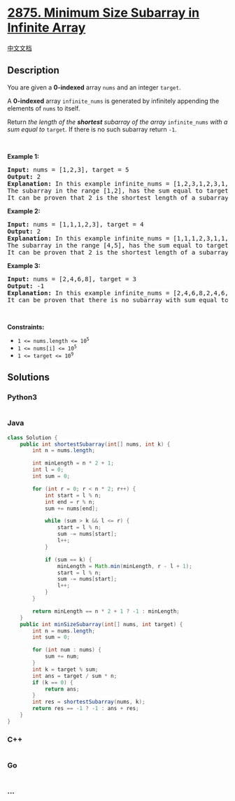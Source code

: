 # [2875. Minimum Size Subarray in Infinite Array](https://leetcode.com/problems/minimum-size-subarray-in-infinite-array)

[中文文档](/solution/2800-2899/2875.Minimum%20Size%20Subarray%20in%20Infinite%20Array/README.md)

## Description

<p>You are given a <strong>0-indexed</strong> array <code>nums</code> and an integer <code>target</code>.</p>

<p>A <strong>0-indexed</strong> array <code>infinite_nums</code> is generated by infinitely appending the elements of <code>nums</code> to itself.</p>

<p>Return <em>the length of the <strong>shortest</strong> subarray of the array </em><code>infinite_nums</code><em> with a sum equal to </em><code>target</code><em>.</em> If there is no such subarray return <code>-1</code>.</p>

<p>&nbsp;</p>
<p><strong class="example">Example 1:</strong></p>

<pre>
<strong>Input:</strong> nums = [1,2,3], target = 5
<strong>Output:</strong> 2
<strong>Explanation:</strong> In this example infinite_nums = [1,2,3,1,2,3,1,2,...].
The subarray in the range [1,2], has the sum equal to target = 5 and length = 2.
It can be proven that 2 is the shortest length of a subarray with sum equal to target = 5.
</pre>

<p><strong class="example">Example 2:</strong></p>

<pre>
<strong>Input:</strong> nums = [1,1,1,2,3], target = 4
<strong>Output:</strong> 2
<strong>Explanation:</strong> In this example infinite_nums = [1,1,1,2,3,1,1,1,2,3,1,1,...].
The subarray in the range [4,5], has the sum equal to target = 4 and length = 2.
It can be proven that 2 is the shortest length of a subarray with sum equal to target = 4.
</pre>

<p><strong class="example">Example 3:</strong></p>

<pre>
<strong>Input:</strong> nums = [2,4,6,8], target = 3
<strong>Output:</strong> -1
<strong>Explanation:</strong> In this example infinite_nums = [2,4,6,8,2,4,6,8,...].
It can be proven that there is no subarray with sum equal to target = 3.
</pre>

<p>&nbsp;</p>
<p><strong>Constraints:</strong></p>

<ul>
	<li><code>1 &lt;= nums.length &lt;= 10<sup>5</sup></code></li>
	<li><code>1 &lt;= nums[i] &lt;= 10<sup>5</sup></code></li>
	<li><code>1 &lt;= target &lt;= 10<sup>9</sup></code></li>
</ul>

## Solutions

<!-- tabs:start -->

### **Python3**

```python

```

### **Java**

```java
class Solution {
    public int shortestSubarray(int[] nums, int k) {
        int n = nums.length;

        int minLength = n * 2 + 1;
        int l = 0;
        int sum = 0;

        for (int r = 0; r < n * 2; r++) {
            int start = l % n;
            int end = r % n;
            sum += nums[end];

            while (sum > k && l <= r) {
                start = l % n;
                sum -= nums[start];
                l++;
            }

            if (sum == k) {
                minLength = Math.min(minLength, r - l + 1);
                start = l % n;
                sum -= nums[start];
                l++;
            }
        }

        return minLength == n * 2 + 1 ? -1 : minLength;
    }
    public int minSizeSubarray(int[] nums, int target) {
        int n = nums.length;
        int sum = 0;

        for (int num : nums) {
            sum += num;
        }
        int k = target % sum;
        int ans = target / sum * n;
        if (k == 0) {
            return ans;
        }
        int res = shortestSubarray(nums, k);
        return res == -1 ? -1 : ans + res;
    }
}

```

### **C++**

```cpp

```

### **Go**

```go

```

### **...**

```

```

<!-- tabs:end -->
